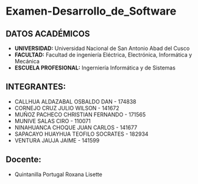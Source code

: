 # Examen-Desarrollo_de_Software
## DATOS ACADÉMICOS
* **UNIVERSIDAD:** Universidad Nacional de San Antonio Abad del Cusco 
* **FACULTAD:** Facultad de ingeniería Eléctrica, Electrónica, Informática y Mecánica
* **ESCUELA PROFESIONAL:** Ingerniería Informática y de Sistemas

## INTEGRANTES:
* CALLHUA ALDAZABAL OSBALDO DAN - 174838
* CORNEJO CRUZ JULIO WILSON - 141672		
* MUÑOZ PACHECO CHRISTIAN FERNANDO - 171565
* MUNIVE SALAS CIRO - 110071
* NINAHUANCA CHOQUE JUAN CARLOS - 141677
* SAPACAYO HUAYHUA TEOFILO SOCRATES - 182934		
* VENTURA JAUJA JAIME - 141599

## Docente:
* Quintanilla Portugal Roxana Lisette
